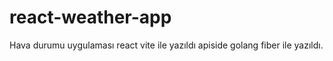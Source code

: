 # react-weather-app
 Hava durumu uygulaması react vite ile yazıldı apiside golang fiber ile yazıldı.
